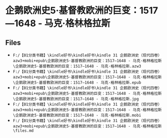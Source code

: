 # 企鹅欧洲史5·基督教欧洲的巨变：1517—1648 - 马克·格林格拉斯

## Files

- `F:/【01分类书籍】\kindle好书\kindle好书\kindle 31 企鹅欧洲史（现代四卷）azw3+mobi+epub\企鹅欧洲史5·基督教欧洲的巨变：1517—1648 - 马克·格林格拉斯\企鹅欧洲史5·基督教欧洲的巨变：1517—1648 - 马克·格林格拉斯.azw3`
- `F:/【01分类书籍】\kindle好书\kindle好书\kindle 31 企鹅欧洲史（现代四卷）azw3+mobi+epub\企鹅欧洲史5·基督教欧洲的巨变：1517—1648 - 马克·格林格拉斯\企鹅欧洲史5·基督教欧洲的巨变：1517—1648 - 马克·格林格拉斯.epub`
- `F:/【01分类书籍】\kindle好书\kindle好书\kindle 31 企鹅欧洲史（现代四卷）azw3+mobi+epub\企鹅欧洲史5·基督教欧洲的巨变：1517—1648 - 马克·格林格拉斯\企鹅欧洲史5·基督教欧洲的巨变：1517—1648 - 马克·格林格拉斯.jpg`
- `F:/【01分类书籍】\kindle好书\kindle好书\kindle 31 企鹅欧洲史（现代四卷）azw3+mobi+epub\企鹅欧洲史5·基督教欧洲的巨变：1517—1648 - 马克·格林格拉斯\企鹅欧洲史5·基督教欧洲的巨变：1517—1648 - 马克·格林格拉斯.mobi`
- `F:/【01分类书籍】\kindle好书\kindle好书\kindle 31 企鹅欧洲史（现代四卷）azw3+mobi+epub\企鹅欧洲史5·基督教欧洲的巨变：1517—1648 - 马克·格林格拉斯\files.md`
